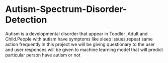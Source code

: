 # Autism-Spectrum-Disorder-Detection
Autism is a developmental disorder that appear in Toodler ,Adult and Child.People with autism have 
symptoms like sleep issues,repeat same action frequently.In this project we will be giving questionary to 
the user and user responces will be given to machine learning model that will predict particular person 
have autism or not
